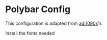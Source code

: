 # Polybar Config

This configuration is adapted from [adi1090x](https://github.com/adi1090x)'s

Install the fonts needed
